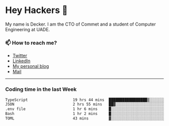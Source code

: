 # Hey Hackers 👋

My name is Decker. I am the CTO of Commet and a student of Computer Engineering at UADE.

### 📫 How to reach me?
- [Twitter](https://x.com/0xDecker) 
- [LinkedIn](https://www.linkedin.com/in/decker-urbano/) 
- [My personal blog](http://decker.sh) 
- [Mail](mailto:me@decker.sh)

---

### Coding time in the last Week

<!--START_SECTION:waka-->

```txt
TypeScript                    19 hrs 44 mins  █████████████████▒░░░░░░░   69.64 %
JSON                          2 hrs 55 mins   ██▓░░░░░░░░░░░░░░░░░░░░░░   10.29 %
.env file                     1 hr 6 mins     █░░░░░░░░░░░░░░░░░░░░░░░░   03.93 %
Bash                          1 hr 2 mins     █░░░░░░░░░░░░░░░░░░░░░░░░   03.67 %
TOML                          43 mins         ▓░░░░░░░░░░░░░░░░░░░░░░░░   02.58 %
```

<!--END_SECTION:waka-->
